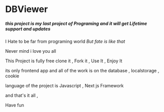 # DBViewer

##### this project is my last project of Programing and it will get _Lifetime support and updates_


I Hate to be far from programing world _But fate is like that_

Never mind i love you all

This Project is fully free clone it , Fork it , Use It , Enjoy It

its only frontend app and all of the work is on the database , localstorage , cookie

language of the project is Javascript , Next js Framework 

and that's it all ,

Have fun

